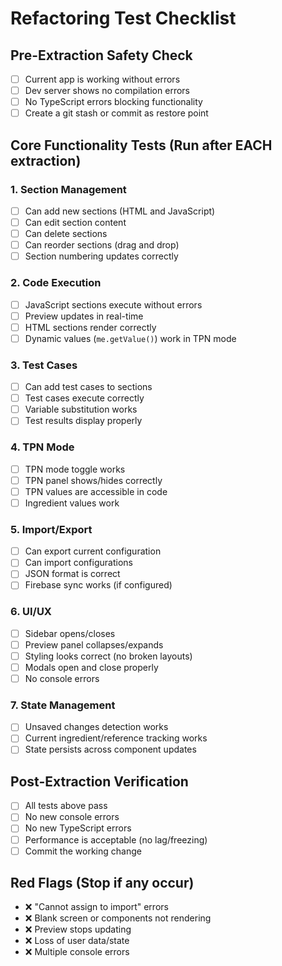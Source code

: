 # Refactoring Test Checklist

## Pre-Extraction Safety Check
- [ ] Current app is working without errors
- [ ] Dev server shows no compilation errors
- [ ] No TypeScript errors blocking functionality
- [ ] Create a git stash or commit as restore point

## Core Functionality Tests (Run after EACH extraction)

### 1. Section Management
- [ ] Can add new sections (HTML and JavaScript)
- [ ] Can edit section content
- [ ] Can delete sections
- [ ] Can reorder sections (drag and drop)
- [ ] Section numbering updates correctly

### 2. Code Execution
- [ ] JavaScript sections execute without errors
- [ ] Preview updates in real-time
- [ ] HTML sections render correctly
- [ ] Dynamic values (`me.getValue()`) work in TPN mode

### 3. Test Cases
- [ ] Can add test cases to sections
- [ ] Test cases execute correctly
- [ ] Variable substitution works
- [ ] Test results display properly

### 4. TPN Mode
- [ ] TPN mode toggle works
- [ ] TPN panel shows/hides correctly
- [ ] TPN values are accessible in code
- [ ] Ingredient values work

### 5. Import/Export
- [ ] Can export current configuration
- [ ] Can import configurations
- [ ] JSON format is correct
- [ ] Firebase sync works (if configured)

### 6. UI/UX
- [ ] Sidebar opens/closes
- [ ] Preview panel collapses/expands
- [ ] Styling looks correct (no broken layouts)
- [ ] Modals open and close properly
- [ ] No console errors

### 7. State Management
- [ ] Unsaved changes detection works
- [ ] Current ingredient/reference tracking works
- [ ] State persists across component updates

## Post-Extraction Verification
- [ ] All tests above pass
- [ ] No new console errors
- [ ] No new TypeScript errors
- [ ] Performance is acceptable (no lag/freezing)
- [ ] Commit the working change

## Red Flags (Stop if any occur)
- ❌ "Cannot assign to import" errors
- ❌ Blank screen or components not rendering
- ❌ Preview stops updating
- ❌ Loss of user data/state
- ❌ Multiple console errors